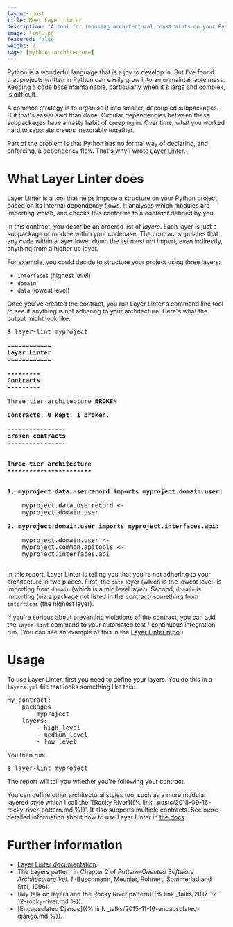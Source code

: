 ```yaml
---
layout: post
title: Meet Layer Linter
description: "A tool for imposing architectural constraints on your Python projects."
image: lint.jpg
featured: false
weight: 2
tags: [python, architecture]
---
```

Python is a wonderful language that is a joy to develop in. But I've found that
projects written in Python can easily grow into an unmaintainable mess. Keeping a code base maintainable, particularly when it's large and
complex, is difficult.

A common strategy is to organise it into smaller, decoupled
subpackages. But that's easier said than done. Circular dependencies between these subpackages
have a nasty habit of creeping in. Over time, what you worked hard to separate
 creeps inexorably together.

Part of the problem is that Python has no formal way of declaring, and enforcing,
a dependency flow. That's why I wrote [Layer Linter](https://github.com/seddonym/layer_linter).

# What Layer Linter does

Layer Linter is a tool that helps impose a structure on your Python project, based on its 
internal dependency flows. It analyses which modules are importing which, and
checks this conforms to a *contract* defined by you.

In this contract, you describe an ordered list of *layers*. Each layer is just a subpackage or module
within your codebase. The contract stipulates that any code within a layer lower down the list
must not import, even indirectly, anything from a higher up layer.

For example, you could decide to structure your project using three layers:

- ``interfaces`` (highest level)
- ``domain``
- ``data`` (lowest level)

Once you've created the contract, you run Layer Linter's command line tool to see if anything is not adhering
to your architecture. Here's what the output might look like:

<pre class="console">
$ layer-lint myproject
<strong>
============
Layer Linter
============

---------
Contracts
---------
</strong>
Three tier architecture <strong class='error'>BROKEN</strong>
<div class='error'><strong>
Contracts: 0 kept, 1 broken.

----------------
Broken contracts
----------------


Three tier architecture
-----------------------
</strong>

<strong>1. myproject.data.userrecord imports myproject.domain.user:</strong>

    myproject.data.userrecord <-
    myproject.domain.user

<strong>2. myproject.domain.user imports myproject.interfaces.api:</strong>

    myproject.domain.user <-
    myproject.common.apitools <-
    myproject.interfaces.api
</div>
</pre>

In this report, Layer Linter is telling you that you're not
adhering to your architecture in two places. First, the `data` layer
(which is the lowest level) is importing from `domain` (which is a mid level layer).
Second, `domain` is importing (via a package not listed in the contract) something
from `interfaces` (the highest layer).

If you're serious about preventing violations of the contract, you can add
the `layer-lint` command to your automated test / continuous integration run. (You can
see an example of this in the [Layer Linter repo](https://github.com/seddonym/layer_linter/blob/master/tox.ini).)

# Usage

To use Layer Linter, first you need to define your layers. You do this in a ``layers.yml``
file that looks something like this:

<pre>
My contract:
    packages:
        myproject
    layers:
        - high_level
        - medium_level
        - low_level
</pre>

You then run:

<pre>
$ layer-lint myproject
</pre>

The report will tell you whether you're following your contract.

You can define other architectural styles too, such as a more
modular layered style which I call the '[Rocky River]({% link _posts/2018-09-16-rocky-river-pattern.md %})'. It also supports multiple
contracts. See more detailed information about how to use Layer Linter in [the docs](https://layer-linter.readthedocs.io/en/latest/usage.html).


# Further information

- [Layer Linter documentation](https://layer-linter.readthedocs.io).
- The Layers pattern in Chapter 2 of <em>Pattern-Oriented Software Architecuture Vol. 1</em> (Buschmann, Meunier, Rohnert, Sommerlad and Stal, 1996).
- [My talk on layers and the Rocky River pattern]({% link _talks/2017-12-12-rocky-river.md %}).
- [Encapsulated Django]({% link _talks/2015-11-16-encapsulated-django.md %}).




